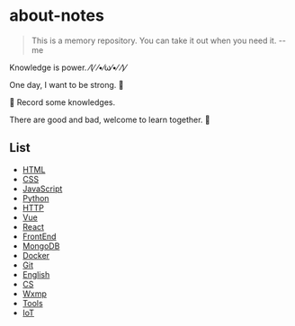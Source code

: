 # about-notes

> This is a memory repository. You can take it out when you need it.  --me

Knowledge is power. ⁄(⁄ ⁄•⁄ω⁄•⁄ ⁄)⁄

One day, I want to be strong. 💪

📙 Record some knowledges.

There are good and bad, welcome to learn together. 👏

## List

- [HTML](https://github.com/ysfscream/about-blog/tree/vuepress/docs/HTML)
- [CSS](https://github.com/ysfscream/about-blog/tree/vuepress/docs/CSS)
- [JavaScript](https://github.com/ysfscream/about-blog/tree/vuepress/docs/Javascript)
- [Python](https://github.com/ysfscream/about-blog/tree/vuepress/docs/Python)
- [HTTP](https://github.com/ysfscream/about-blog/tree/vuepress/docs/HTTP)
- [Vue](https://github.com/ysfscream/about-blog/tree/vuepress/docs/Vue)
- [React](https://github.com/ysfscream/about-blog/tree/vuepress/docs/React)
- [FrontEnd](https://github.com/ysfscream/about-blog/tree/vuepress/docs/FrontEnd)
- [MongoDB](https://github.com/ysfscream/about-blog/tree/vuepress/docs/MongoDB)
- [Docker](https://github.com/ysfscream/about-blog/tree/vuepress/docs/Docker)
- [Git](https://github.com/ysfscream/about-blog/tree/vuepress/docs/Git)
- [English](https://github.com/ysfscream/about-blog/tree/vuepress/docs/English)
- [CS](https://github.com/ysfscream/about-blog/tree/vuepress/docs/CS)
- [Wxmp](https://github.com/ysfscream/about-blog/tree/vuepress/docs/wxmp)
- [Tools](https://github.com/ysfscream/about-blog/tree/vuepress/docs/Tools)
- [IoT](https://github.com/ysfscream/about-blog/tree/vuepress/docs/IoT)
